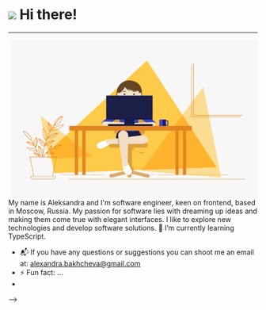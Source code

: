 <!-- Heading -->
<h1><img src = "https://raw.githubusercontent.com/MartinHeinz/MartinHeinz/master/wave.gif" width = 30px> Hi there!</h1>

<!-- About me section -->
---
<img align="right" alt="GIF" src="./code.gif" width="500" height="320" />

My name is Aleksandra and I'm software engineer, keen on frontend, based in Moscow, Russia. My passion for software lies with dreaming up ideas and making them come true with elegant interfaces. I like to explore new technologies and develop software solutions. 🌱 I’m currently learning TypeScript. 
- 📬 If you have any questions or suggestions you can shoot me an email at: alexandra.bakhcheva@gmail.com
- ⚡ Fun fact: ...
- 
-->
